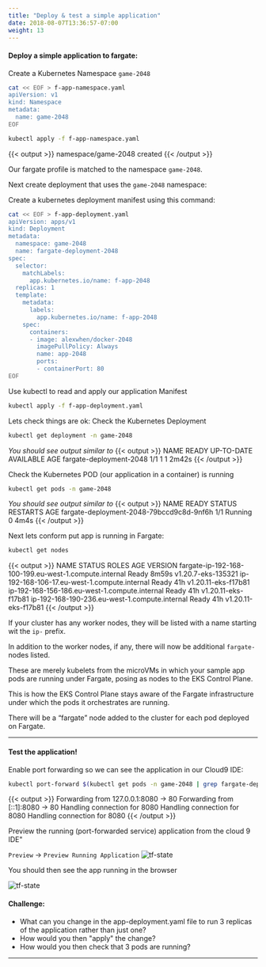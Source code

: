 ```yaml
---
title: "Deploy & test a simple application"
date: 2018-08-07T13:36:57-07:00
weight: 13
---
```

#### Deploy a simple application to fargate:

Create a Kubernetes Namespace `game-2048`

```bash
cat << EOF > f-app-namespace.yaml
apiVersion: v1
kind: Namespace
metadata:
  name: game-2048
EOF
```

```bash
kubectl apply -f f-app-namespace.yaml
```
{{< output >}}
namespace/game-2048 created
{{< /output >}}


Our fargate profile is matched to the namespace `game-2048`.

Next create deployment that uses the `game-2048` namespace:

Create a kubernetes deployment manifest using this command:

```bash
cat << EOF > f-app-deployment.yaml
apiVersion: apps/v1
kind: Deployment
metadata:
  namespace: game-2048
  name: fargate-deployment-2048
spec:
  selector:
    matchLabels:
      app.kubernetes.io/name: f-app-2048
  replicas: 1
  template:
    metadata:
      labels:
        app.kubernetes.io/name: f-app-2048
    spec:
      containers:
      - image: alexwhen/docker-2048
        imagePullPolicy: Always
        name: app-2048
        ports:
        - containerPort: 80
EOF
```


Use kubectl to read and apply our application Manifest

```bash
kubectl apply -f f-app-deployment.yaml
```


Lets check things are ok:
Check the Kubernetes Deployment

```bash
kubectl get deployment -n game-2048
```

*You should see output similar to*
{{< output >}}
NAME                      READY   UP-TO-DATE   AVAILABLE   AGE
fargate-deployment-2048   1/1     1            1           2m42s
{{< /output >}}


Check the Kubernetes POD (our application in a container) is running
```bash
kubectl get pods -n game-2048
```
*You should see output similar to*
{{< output >}}
NAME                                       READY   STATUS    RESTARTS   AGE
fargate-deployment-2048-79bccd9c8d-9nf6h   1/1     Running   0          4m4s
{{< /output >}}


Next lets conform put app is running in Fargate:

```bash
kubectl get nodes
```

{{< output >}}
NAME                                                    STATUS   ROLES    AGE     VERSION
fargate-ip-192-168-100-199.eu-west-1.compute.internal   Ready    <none>   8m59s   v1.20.7-eks-135321
ip-192-168-106-17.eu-west-1.compute.internal            Ready    <none>   41h     v1.20.11-eks-f17b81
ip-192-168-156-186.eu-west-1.compute.internal           Ready    <none>   41h     v1.20.11-eks-f17b81
ip-192-168-190-236.eu-west-1.compute.internal           Ready    <none>   41h     v1.20.11-eks-f17b81
{{< /output >}}


If your cluster has any worker nodes, they will be listed with a name starting wit the `ip-` prefix.

In addition to the worker nodes, if any, there will now be additional `fargate-` nodes listed. 

These are merely kubelets from the microVMs in which your sample app pods are running under Fargate, posing as nodes to the EKS Control Plane. 

This is how the EKS Control Plane stays aware of the Fargate infrastructure under which the pods it orchestrates are running. 

There will be a “fargate” node added to the cluster for each pod deployed on Fargate.

----

#### Test the application!

Enable port forwarding so we can see the application in our Cloud9 IDE:

```bash
kubectl port-forward $(kubectl get pods -n game-2048 | grep fargate-deployment-2048 | cut -f1 -d' ') 8080:80 -n game-2048
```

{{< output >}}
Forwarding from 127.0.0.1:8080 -> 80
Forwarding from [::1]:8080 -> 80
Handling connection for 8080
Handling connection for 8080
Handling connection for 8080
{{< /output >}}

Preview the running (port-forwarded service) application from the cloud 9 IDE"

`Preview` -> `Preview Running Application`
![tf-state](/images/andyt/game-2048-0.jpg)

You should then see the app running in the browser 

![tf-state](/images/andyt/game-2048-1.jpg)


#### Challenge:

* What can you change in the app-deployment.yaml file to run 3 replicas of the application rather than just one?
* How would you then "apply" the change?
* How would you then check that 3 pods are running?

----




